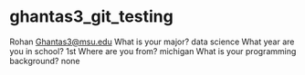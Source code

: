 # ghantas3_git_testing
Rohan
Ghantas3@msu.edu
What is your major? data science
What year are you in school? 1st
Where are you from? michigan
What is your programming background? none
